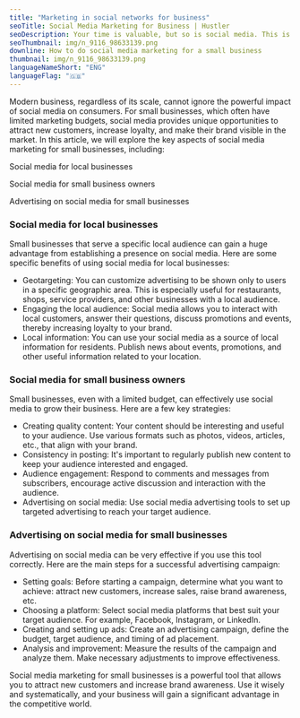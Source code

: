 ```yaml
---
title: "Marketing in social networks for business"
seoTitle: Social Media Marketing for Business | Hustler
seoDescription: Your time is valuable, but so is social media. This is what is needed small business owners to know in order to use it as efficiently as possible every platform.
seoThumbnail: img/n_9116_98633139.png
downline: How to do social media marketing for a small business
thumbnail: img/n_9116_98633139.png
languageNameShort: "ENG"
languageFlag: "🇬🇧"
---
```

Modern business, regardless of its scale, cannot ignore the powerful impact of social media on consumers. For small businesses, which often have limited marketing budgets, social media provides unique opportunities to attract new customers, increase loyalty, and make their brand visible in the market. In this article, we will explore the key aspects of social media marketing for small businesses, including:

Social media for local businesses

Social media for small business owners

Advertising on social media for small businesses

### Social media for local businesses

Small businesses that serve a specific local audience can gain a huge advantage from establishing a presence on social media. Here are some specific benefits of using social media for local businesses:

* Geotargeting: You can customize advertising to be shown only to users in a specific geographic area. This is especially useful for restaurants, shops, service providers, and other businesses with a local audience.
* Engaging the local audience: Social media allows you to interact with local customers, answer their questions, discuss promotions and events, thereby increasing loyalty to your brand.
* Local information: You can use your social media as a source of local information for residents. Publish news about events, promotions, and other useful information related to your location.

### Social media for small business owners

Small businesses, even with a limited budget, can effectively use social media to grow their business. Here are a few key strategies:

* Creating quality content: Your content should be interesting and useful to your audience. Use various formats such as photos, videos, articles, etc., that align with your brand.
* Consistency in posting: It's important to regularly publish new content to keep your audience interested and engaged.
* Audience engagement: Respond to comments and messages from subscribers, encourage active discussion and interaction with the audience.
* Advertising on social media: Use social media advertising tools to set up targeted advertising to reach your target audience.

### Advertising on social media for small businesses

Advertising on social media can be very effective if you use this tool correctly. Here are the main steps for a successful advertising campaign:

* Setting goals: Before starting a campaign, determine what you want to achieve: attract new customers, increase sales, raise brand awareness, etc.
* Choosing a platform: Select social media platforms that best suit your target audience. For example, Facebook, Instagram, or LinkedIn.
* Creating and setting up ads: Create an advertising campaign, define the budget, target audience, and timing of ad placement.
* Analysis and improvement: Measure the results of the campaign and analyze them. Make necessary adjustments to improve effectiveness.

Social media marketing for small businesses is a powerful tool that allows you to attract new customers and increase brand awareness. Use it wisely and systematically, and your business will gain a significant advantage in the competitive world.